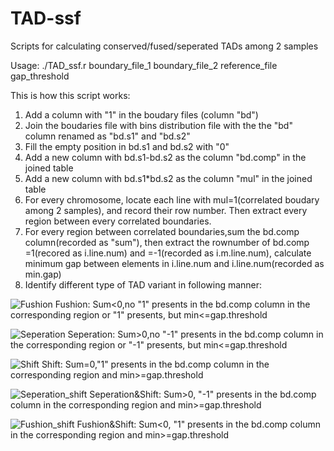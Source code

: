# TAD-ssf
Scripts for calculating conserved/fused/seperated TADs among 2 samples

Usage:
./TAD_ssf.r boundary_file_1 boundary_file_2 reference_file gap_threshold

This is how this script works:
1. Add a column with "1" in the boudary files (column "bd")
2. Join the boudaries file with bins distribution file with the the "bd" column renamed as "bd.s1" and "bd.s2"
3. Fill the empty position in bd.s1 and bd.s2 with "0"
4. Add a new column with bd.s1-bd.s2 as the column "bd.comp" in the joined table
5. Add a new column with bd.s1*bd.s2 as the column "mul" in the joined table
6. For every chromosome, locate each line with mul=1(correlated boudary among 2 samples), and record their row number. Then extract every region between every correlated boundaries. 
7. For every region between correlated boundaries,sum the bd.comp column(recorded as "sum"), then extract the rownumber of bd.comp =1(recored as i.line.num) and =-1(recorded as i.m.line.num), calculate minimum gap between elements in i.line.num and i.line.num(recorded as min.gap)
8. Identify different type of TAD variant in following manner:

![Fushion](https://user-images.githubusercontent.com/53066081/173772734-a225e944-4cd4-4499-b4f7-0d4900e30d5e.png)
Fushion: Sum<0,no "1" presents in the bd.comp column in the corresponding region or "1" presents, but min<=gap.threshold

![Seperation](https://user-images.githubusercontent.com/53066081/173773065-e986937c-b4a3-48a4-aa07-1ec4c15db83f.png)
Seperation: Sum>0,no "-1" presents in the bd.comp column in the corresponding region or "-1" presents, but min<=gap.threshold

![Shift](https://user-images.githubusercontent.com/53066081/173773253-3158c35e-18c5-4577-a99c-76f0512b28b1.png)
Shift: Sum=0,"1" presents in the bd.comp column in the corresponding region and min>=gap.threshold

![Seperation_shift](https://user-images.githubusercontent.com/53066081/173773785-df35f13f-92a9-4fd6-9bf6-a9aba7a3c321.png)
Seperation&Shift: Sum>0, "-1" presents in the bd.comp column in the corresponding region and min>=gap.threshold

![Fushion_shift](https://user-images.githubusercontent.com/53066081/173774118-5590672e-51a8-4059-981b-1d7b2f892731.png)
Fushion&Shift: Sum<0, "1" presents in the bd.comp column in the corresponding region and min>=gap.threshold
